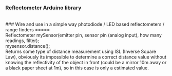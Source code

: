 ### Reflectometer Arduino library
<br>
### Wire and use in a simple way photodiode / LED based reflectometers / range finders
=====
<br>
Reflectometer mySensor(emitter pin, sensor pin (analog input), how many readings, filter);
<br>
mysensor.distance(); 
<br>
Returns some type of distance measurement using ISL (Inverse Square Law), obviously its impossible to determine a correct distance value without knowing the reflectivity of the object in front (could be a mirror 10m away or a black paper sheet at 1m), so in this case is only a estimated value.



